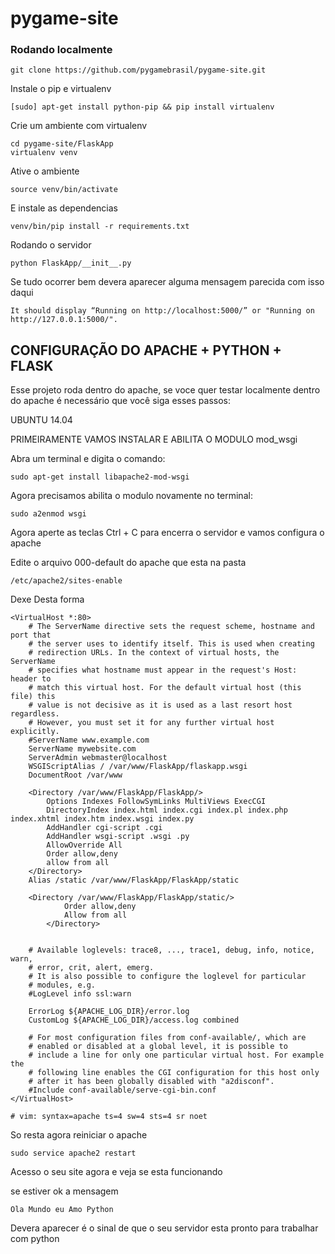 pygame-site
===========

### Rodando localmente

    git clone https://github.com/pygamebrasil/pygame-site.git
    
Instale o pip e virtualenv

    [sudo] apt-get install python-pip && pip install virtualenv

Crie um ambiente com virtualenv

    cd pygame-site/FlaskApp
    virtualenv venv

Ative o ambiente

    source venv/bin/activate
    
E instale as dependencias

    venv/bin/pip install -r requirements.txt


Rodando o servidor

    python FlaskApp/__init__.py
    

Se tudo ocorrer bem devera aparecer alguma mensagem parecida com isso daqui

    It should display “Running on http://localhost:5000/” or "Running on http://127.0.0.1:5000/". 

CONFIGURAÇÃO DO APACHE + PYTHON + FLASK
----------------------------------------

Esse projeto roda dentro do apache, se voce quer testar localmente dentro do apache é necessário que você siga esses passos:


UBUNTU 14.04

PRIMEIRAMENTE VAMOS INSTALAR  E ABILITA O MODULO mod_wsgi

Abra um terminal e digita o comando:

    sudo apt-get install libapache2-mod-wsgi 

Agora precisamos abilita o modulo novamente no terminal:

    sudo a2enmod wsgi


Agora aperte as teclas Ctrl + C para encerra o servidor e vamos configura o apache

Edite o arquivo 000-default do apache que esta na pasta

    /etc/apache2/sites-enable
    
Dexe Desta forma

    <VirtualHost *:80>
        # The ServerName directive sets the request scheme, hostname and port that
        # the server uses to identify itself. This is used when creating
        # redirection URLs. In the context of virtual hosts, the ServerName
        # specifies what hostname must appear in the request's Host: header to
        # match this virtual host. For the default virtual host (this file) this
        # value is not decisive as it is used as a last resort host regardless.
        # However, you must set it for any further virtual host explicitly.
        #ServerName www.example.com
        ServerName mywebsite.com
        ServerAdmin webmaster@localhost
        WSGIScriptAlias / /var/www/FlaskApp/flaskapp.wsgi
        DocumentRoot /var/www
    
        <Directory /var/www/FlaskApp/FlaskApp/>
            Options Indexes FollowSymLinks MultiViews ExecCGI
            DirectoryIndex index.html index.cgi index.pl index.php index.xhtml index.htm index.wsgi index.py
            AddHandler cgi-script .cgi
            AddHandler wsgi-script .wsgi .py
            AllowOverride All
            Order allow,deny
            allow from all
        </Directory>
        Alias /static /var/www/FlaskApp/FlaskApp/static
    
        <Directory /var/www/FlaskApp/FlaskApp/static/>
                Order allow,deny
                Allow from all
            </Directory>
    
    
        # Available loglevels: trace8, ..., trace1, debug, info, notice, warn,
        # error, crit, alert, emerg.
        # It is also possible to configure the loglevel for particular
        # modules, e.g.
        #LogLevel info ssl:warn
    
        ErrorLog ${APACHE_LOG_DIR}/error.log
        CustomLog ${APACHE_LOG_DIR}/access.log combined
    
        # For most configuration files from conf-available/, which are
        # enabled or disabled at a global level, it is possible to
        # include a line for only one particular virtual host. For example the
        # following line enables the CGI configuration for this host only
        # after it has been globally disabled with "a2disconf".
        #Include conf-available/serve-cgi-bin.conf
    </VirtualHost>
    
    # vim: syntax=apache ts=4 sw=4 sts=4 sr noet
    

So resta agora reiniciar o apache


    sudo service apache2 restart
    
Acesso o seu site agora e veja se esta funcionando 

se estiver ok a mensagem 
    
    Ola Mundo eu Amo Python
    
Devera aparecer é o sinal de que o seu servidor esta pronto para trabalhar com python





